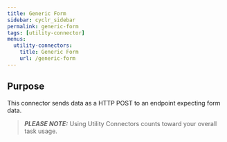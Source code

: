 ```yaml
---
title: Generic Form
sidebar: cyclr_sidebar
permalink: generic-form
tags: [utility-connector]
menus:
  utility-connectors:
    title: Generic Form
    url: /generic-form
---
```


## Purpose

This connector sends data as a HTTP POST to an endpoint expecting form data.

> **_PLEASE NOTE:_** Using Utility Connectors counts toward your overall task usage.

